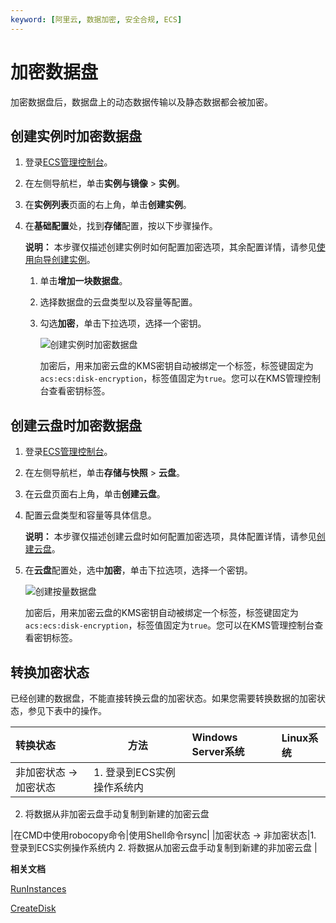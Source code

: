 ```yaml
---
keyword: [阿里云, 数据加密, 安全合规, ECS]
---
```


# 加密数据盘

加密数据盘后，数据盘上的动态数据传输以及静态数据都会被加密。

## 创建实例时加密数据盘

1.  登录[ECS管理控制台](https://ecs.console.aliyun.com)。

2.  在左侧导航栏，单击**实例与镜像** \> **实例**。

3.  在**实例列表**页面的右上角，单击**创建实例**。

4.  在**基础配置**处，找到**存储**配置，按以下步骤操作。

    **说明：** 本步骤仅描述创建实例时如何配置加密选项，其余配置详情，请参见[使用向导创建实例](/intl.zh-CN/实例/创建实例/使用向导创建实例.md)。

    1.  单击**增加一块数据盘**。

    2.  选择数据盘的云盘类型以及容量等配置。

    3.  勾选**加密**，单击下拉选项，选择一个密钥。

        ![创建实例时加密数据盘](https://static-aliyun-doc.oss-accelerate.aliyuncs.com/assets/img/zh-CN/3463359951/p76508.png)

        加密后，用来加密云盘的KMS密钥自动被绑定一个标签，标签键固定为`acs:ecs:disk-encryption`，标签值固定为`true`。您可以在KMS管理控制台查看密钥标签。


## 创建云盘时加密数据盘

1.  登录[ECS管理控制台](https://ecs.console.aliyun.com)。

2.  在左侧导航栏，单击**存储与快照** \> **云盘**。

3.  在云盘页面右上角，单击**创建云盘**。

4.  配置云盘类型和容量等具体信息。

    **说明：** 本步骤仅描述创建云盘时如何配置加密选项，具体配置详情，请参见[创建云盘](/intl.zh-CN/块存储/云盘/创建云盘/创建云盘.md)。

5.  在**云盘**配置处，选中**加密**，单击下拉选项，选择一个密钥。

    ![创建按量数据盘](https://static-aliyun-doc.oss-accelerate.aliyuncs.com/assets/img/zh-CN/3847190061/p4412.png)

    加密后，用来加密云盘的KMS密钥自动被绑定一个标签，标签键固定为`acs:ecs:disk-encryption`，标签值固定为`true`。您可以在KMS管理控制台查看密钥标签。


## 转换加密状态

已经创建的数据盘，不能直接转换云盘的加密状态。如果您需要转换数据的加密状态，参见下表中的操作。

|转换状态|方法|Windows Server系统|Linux系统|
|:---|--|:---------------|:------|
|非加密状态 -\> 加密状态|1.  登录到ECS实例操作系统内
2.  将数据从非加密云盘手动复制到新建的加密云盘

|在CMD中使用robocopy命令|使用Shell命令rsync|
|加密状态 -\> 非加密状态|1.  登录到ECS实例操作系统内
2.  将数据从加密云盘手动复制到新建的非加密云盘 |

**相关文档**  


[RunInstances](/intl.zh-CN/API参考/实例/RunInstances.md)

[CreateDisk](/intl.zh-CN/API参考/磁盘/CreateDisk.md)

